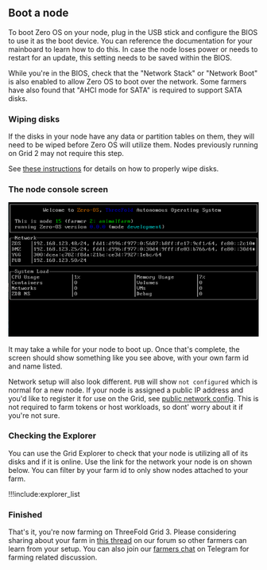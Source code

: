 ## Boot a node

To boot Zero OS on your node, plug in the USB stick and configure the BIOS to use it as the boot device. You can reference the documentation for your mainboard to learn how to do this. In case the node loses power or needs to restart for an update, this setting needs to be saved within the BIOS.

While you're in the BIOS, check that the "Network Stack" or "Network Boot" is also enabled to allow Zero OS to boot over the network. Some farmers have also found that "AHCI mode for SATA" is required to support SATA disks.

### Wiping disks

If the disks in your node have any data or partition tables on them, they will need to be wiped before Zero OS will utilize them. Nodes previously running on Grid 2 may not require this step.

See [these instructions](https://forum.threefold.io/t/how-to-clear-disks-for-diy-3nodes/987) for details on how to properly wipe disks.

### The node console screen

![zos-screen](img/zos_screen.png)

It may take a while for your node to boot up. Once that's complete, the screen should show something like you see above, with your own farm id and name listed.

Network setup will also look different. `PUB` will show `not configured` which is normal for a new node. If your node is assigned a public IP address and you'd like to register it for use on the Grid, see [public network config](public_config). This is not required to farm tokens or host workloads, so dont' worry about it if you're not sure.

### Checking the Explorer

You can use the Grid Explorer to check that your node is utilizing all of its disks and if it is online. Use the link for the network your node is on shown below. You can filter by your farm id to only show nodes attached to your farm.

!!!include:explorer_list

### Finished

That's it, you're now farming on ThreeFold Grid 3. Please considering sharing about your farm in [this thread](https://forum.threefold.io/t/lets-share-our-farming-setup/286) on our forum so other farmers can learn from your setup. You can also join our [farmers chat](https://t.me/threefoldfarmers) on Telegram for farming related discussion.
